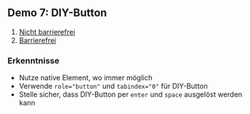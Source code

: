 ## Demo 7: DIY-Button

1. [Nicht barrierefrei](https://cas-fe.github.io/Accessibility/demos/aria/button-inaccessible.html)
2. [Barrierefrei](https://cas-fe.github.io/Accessibility/demos/aria/button-accessible.html)

<div class="fragment">

### Erkenntnisse

- Nutze native Element, wo immer möglich
- Verwende `role="button"` und `tabindex="0"` für DIY-Button
- Stelle sicher, dass DIY-Button per `enter` und `space` ausgelöst werden kann

</div>
